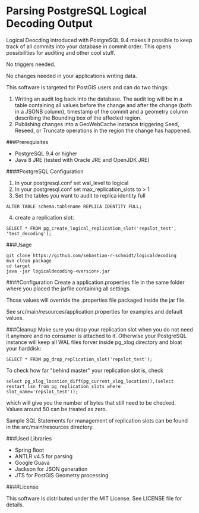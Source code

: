 # Parsing PostgreSQL Logical Decoding Output

Logical Deocding introduced with PostgreSQL 9.4 makes it possible to keep track of all commits into your database in commit order. This opens possibilities for auditing and other cool stuff.

No triggers needed.

No changes needed in your applications writing data.

This software is targeted for PostGIS users and can do two things:

1. Writing an audit log back into the database. The audit log will be in a table containing all values before the change and after the change (both in a JSONB column), timestamp of the commit and a geometry column describing the Bounding box of the affected region.
2. Publishing changes into a GeoWebCache instance triggering Seed, Reseed, or Truncate operations in the region the change has happened.

###Prerequisites
+ PostgreSQL 9.4 or higher
+ Java 8 JRE (tested with Oracle JRE and OpenJDK JRE)

####PostgreSQL Configuration
1. In your postgresql.conf set wal_level to logical
2. In your postgresql.conf set max_replication_slots to > 1
3. Set the tables you want to audit to replica identity full
```
ALTER TABLE schema.tablename REPLICA IDENTITY FULL;
```
4. create a replication slot:
```
SELECT * FROM pg_create_logical_replication_slot('repslot_test', 'test_decoding');
```

###Usage
```
git clone https://github.com/sebastian-r-schmidt/logicaldecoding
mvn clean package
cd target
java -jar logicaldecoding-<version>.jar
```

####Configuration
Create a application.properties file in the same folder where you placed the jarfile containing all settings.

Those values will override the .properties file packaged inside the jar file.

See src/main/resources/application.properties for examples and default values.

###Cleanup
Make sure you drop your replication slot when you do not need it anymore and no consumer is attached to it.
Otherwise your PostgreSQL instance will keep all WAL files forver inside pg_xlog directory
and bloat your harddisk:
```
SELECT * FROM pg_drop_replication_slot('repslot_test');
```

To check how far "behind master" your replication slot is, check
```
select pg_xlog_location_diff(pg_current_xlog_location(),(select restart_lsn from pg_replication_slots where slot_name='repslot_test'));
```
which will give you the number of bytes that still need to be checked. Values around 50 can be treated as zero.

Sample SQL Statements for management of replication slots can be found in the
src/main/resources directory. 

###Used Libraries

+ Spring Boot
+ ANTLR v4.5 for parsing
+ Google Guava
+ Jackson for JSON generation
+ JTS for PostGIS Geometry processing

####License

This software is distributed under the MIT License. See LICENSE file for details.